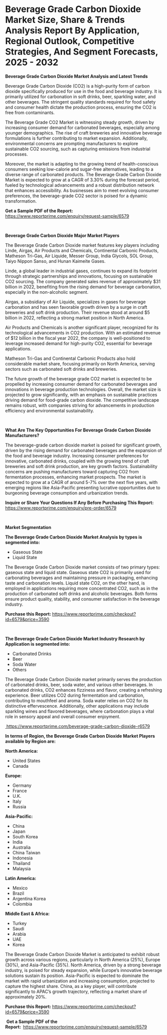 <p><h1>Beverage Grade Carbon Dioxide Market Size, Share & Trends Analysis Report By Application, Regional Outlook, Competitive Strategies, And Segment Forecasts, 2025 - 2032</h1></p><p><strong>Beverage Grade Carbon Dioxide Market Analysis and Latest Trends</strong></p>
<p><p>Beverage Grade Carbon Dioxide (CO2) is a high-purity form of carbon dioxide specifically produced for use in the food and beverage industry. It is primarily utilized for carbonation in soft drinks, beer, sparkling water, and other beverages. The stringent quality standards required for food safety and consumer health dictate the production process, ensuring the CO2 is free from contaminants.</p><p>The Beverage Grade CO2 Market is witnessing steady growth, driven by increasing consumer demand for carbonated beverages, especially among younger demographics. The rise of craft breweries and innovative beverage formulations is further contributing to market expansion. Additionally, environmental concerns are prompting manufacturers to explore sustainable CO2 sourcing, such as capturing emissions from industrial processes.</p><p>Moreover, the market is adapting to the growing trend of health-conscious consumers seeking low-calorie and sugar-free alternatives, leading to a diverse range of carbonated products. The Beverage Grade Carbon Dioxide Market is expected to grow at a CAGR of 3.30% during the forecast period, fueled by technological advancements and a robust distribution network that enhances accessibility. As businesses aim to meet evolving consumer preferences, the beverage-grade CO2 sector is poised for a dynamic transformation.</p></p>
<p><strong>Get a Sample PDF of the Report:&nbsp;</strong> <a href="https://www.reportprime.com/enquiry/request-sample/6579?utm_campaign=4555&utm_medium=2&utm_source=Github&utm_content=ia&utm_term=16052025&utm_id=beverage-grade-carbon-dioxide">https://www.reportprime.com/enquiry/request-sample/6579</a></p>
<p>&nbsp;</p>
<p><strong>Beverage Grade Carbon Dioxide Major Market Players</strong></p>
<p><p>The Beverage Grade Carbon Dioxide market features key players including Linde, Airgas, Air Products and Chemicals, Continental Carbonic Products, Matheson Tri-Gas, Air Liquide, Messer Group, India Glycols, SOL Group, Taiyo Nippon Sanso, and Hunan Kaimeite Gases. </p><p>Linde, a global leader in industrial gases, continues to expand its footprint through strategic partnerships and innovations, focusing on sustainable CO2 sourcing. The company generated sales revenue of approximately $31 billion in 2022, benefiting from the rising demand for beverage carbonation, especially in the non-alcoholic segment.</p><p>Airgas, a subsidiary of Air Liquide, specializes in gases for beverage carbonation and has seen favorable growth driven by a surge in craft breweries and soft drink production. Their revenue stood at around $5 billion in 2022, reflecting a strong market position in North America.</p><p>Air Products and Chemicals is another significant player, recognized for its technological advancements in CO2 production. With an estimated revenue of $12 billion in the fiscal year 2022, the company is well-positioned to leverage increased demand for high-purity CO2, essential for beverage applications.</p><p>Matheson Tri-Gas and Continental Carbonic Products also hold considerable market share, focusing primarily on North America, serving sectors such as carbonated soft drinks and breweries.</p><p>The future growth of the beverage grade CO2 market is expected to be propelled by increasing consumer demand for carbonated beverages and innovations in beverage production technologies. Overall, the market size is projected to grow significantly, with an emphasis on sustainable practices driving demand for food-grade carbon dioxide. The competitive landscape remains robust, with companies striving for advancements in production efficiency and environmental sustainability.</p></p>
<p>&nbsp;</p>
<p><strong>What Are The Key Opportunities For Beverage Grade Carbon Dioxide Manufacturers?</strong></p>
<p><p>The beverage-grade carbon dioxide market is poised for significant growth, driven by the rising demand for carbonated beverages and the expansion of the food and beverage industry. Increasing consumer preferences for innovative, carbonated drinks, coupled with the growing trend of craft breweries and soft drink production, are key growth factors. Sustainability concerns are pushing manufacturers toward capturing CO2 from fermentation processes, enhancing market prospects. The market is expected to grow at a CAGR of around 5-7% over the next five years, with emerging regions like Asia-Pacific presenting lucrative opportunities due to burgeoning beverage consumption and urbanization trends.</p></p>
<p><strong>Inquire or Share Your Questions If Any Before Purchasing This Report:</strong> <a href="https://www.reportprime.com/enquiry/pre-order/6579?utm_campaign=4555&utm_medium=2&utm_source=Github&utm_content=ia&utm_term=16052025&utm_id=beverage-grade-carbon-dioxide">https://www.reportprime.com/enquiry/pre-order/6579</a></p>
<p>&nbsp;</p>
<p><strong>Market Segmentation</strong></p>
<p><strong>The Beverage Grade Carbon Dioxide Market Analysis by types is segmented into:</strong></p>
<p><ul><li>Gaseous State</li><li>Liquid State</li></ul></p>
<p><p>The Beverage Grade Carbon Dioxide market consists of two primary types: gaseous state and liquid state. Gaseous state CO2 is primarily used for carbonating beverages and maintaining pressure in packaging, enhancing taste and carbonation levels. Liquid state CO2, on the other hand, is employed in applications requiring more concentrated CO2, such as in the production of carbonated soft drinks and alcoholic beverages. Both forms ensure product quality, stability, and consumer satisfaction in the beverage industry.</p></p>
<p><strong>Purchase this Report:&nbsp;</strong><a href="https://www.reportprime.com/checkout?id=6579&price=3590&utm_campaign=4555&utm_medium=2&utm_source=Github&utm_content=ia&utm_term=16052025&utm_id=beverage-grade-carbon-dioxide">https://www.reportprime.com/checkout?id=6579&price=3590</a></p>
<p>&nbsp;</p>
<p><strong>The Beverage Grade Carbon Dioxide Market Industry Research by Application is segmented into:</strong></p>
<p><ul><li>Carbonated Drinks</li><li>Beer</li><li>Soda Water</li><li>Others</li></ul></p>
<p><p>The Beverage Grade Carbon Dioxide market primarily serves the production of carbonated drinks, beer, soda water, and various other beverages. In carbonated drinks, CO2 enhances fizziness and flavor, creating a refreshing experience. Beer utilizes CO2 during fermentation and carbonation, contributing to mouthfeel and aroma. Soda water relies on CO2 for its distinctive effervescence. Additionally, other applications may include sparkling wines and flavored beverages, where carbonation plays a vital role in sensory appeal and overall consumer enjoyment.</p></p>
<p><a href="https://www.reportprime.com/beverage-grade-carbon-dioxide-r6579?utm_campaign=4555&utm_medium=2&utm_source=Github&utm_content=ia&utm_term=16052025&utm_id=beverage-grade-carbon-dioxide">&nbsp;https://www.reportprime.com/beverage-grade-carbon-dioxide-r6579</a></p>
<p><strong>In terms of Region, the Beverage Grade Carbon Dioxide Market Players available by Region are:</strong></p>
<p>
    <p> <strong> North America: </strong>
        <ul>
            <li>United States</li>
            <li>Canada</li>
        </ul>
        </p> 
    <p> <strong> Europe: </strong>
        <ul>
            <li>Germany</li>
            <li>France</li>
            <li>U.K.</li>
            <li>Italy</li>
            <li>Russia</li>
        </ul>
        </p> 
    <p> <strong> Asia-Pacific: </strong>
        <ul>
            <li>China</li>
            <li>Japan</li>
            <li>South Korea</li>
            <li>India</li>
            <li>Australia</li>
            <li>China Taiwan</li>
            <li>Indonesia</li>
            <li>Thailand</li>
            <li>Malaysia</li>
        </ul>
        </p> 
    <p> <strong> Latin America: </strong>
        <ul>
            <li>Mexico</li>
            <li>Brazil</li>
            <li>Argentina Korea</li>
            <li>Colombia</li>
        </ul>
        </p> 
    <p> <strong> Middle East & Africa: </strong>
        <ul>
            <li>Turkey</li>
            <li>Saudi</li>
            <li>Arabia</li>
            <li>UAE</li>
            <li>Korea</li>
        </ul>
    </p>
    </p>
<p><p>The Beverage Grade Carbon Dioxide Market is anticipated to exhibit robust growth across various regions, particularly in North America (25%), Europe (30%), and Asia-Pacific (35%). North America, driven by a strong beverage industry, is poised for steady expansion, while Europe’s innovative beverage solutions sustain its position. Asia-Pacific is expected to dominate the market with rapid urbanization and increasing consumption, projected to capture the highest share. China, as a key player, will contribute significantly to APAC’s growth trajectory, reflecting a market share of approximately 20%.</p></p>
<p><strong>Purchase this Report: </strong><a href="https://www.reportprime.com/checkout?id=6579&price=3590&utm_campaign=4555&utm_medium=2&utm_source=Github&utm_content=ia&utm_term=16052025&utm_id=beverage-grade-carbon-dioxide">https://www.reportprime.com/checkout?id=6579&price=3590</a></p>
<p>&nbsp;<strong>Get a Sample PDF of the Report:&nbsp;&nbsp;</strong><a href="https://www.reportprime.com/enquiry/request-sample/6579?utm_campaign=4555&utm_medium=2&utm_source=Github&utm_content=ia&utm_term=16052025&utm_id=beverage-grade-carbon-dioxide">https://www.reportprime.com/enquiry/request-sample/6579</a></p>
<p><strong></strong></p>
<p><p></p><p></p><p></p></p>